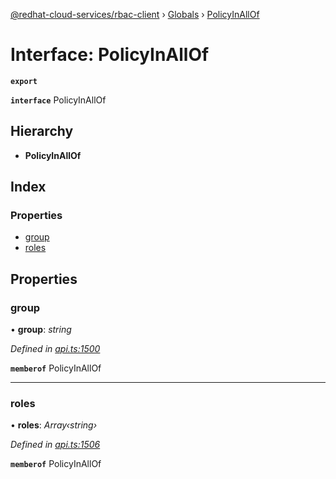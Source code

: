 [@redhat-cloud-services/rbac-client](../README.md) › [Globals](../globals.md) › [PolicyInAllOf](policyinallof.md)

# Interface: PolicyInAllOf

**`export`** 

**`interface`** PolicyInAllOf

## Hierarchy

* **PolicyInAllOf**

## Index

### Properties

* [group](policyinallof.md#group)
* [roles](policyinallof.md#roles)

## Properties

###  group

• **group**: *string*

*Defined in [api.ts:1500](https://github.com/RedHatInsights/javascript-clients/blob/master/packages/rbac/api.ts#L1500)*

**`memberof`** PolicyInAllOf

___

###  roles

• **roles**: *Array‹string›*

*Defined in [api.ts:1506](https://github.com/RedHatInsights/javascript-clients/blob/master/packages/rbac/api.ts#L1506)*

**`memberof`** PolicyInAllOf
